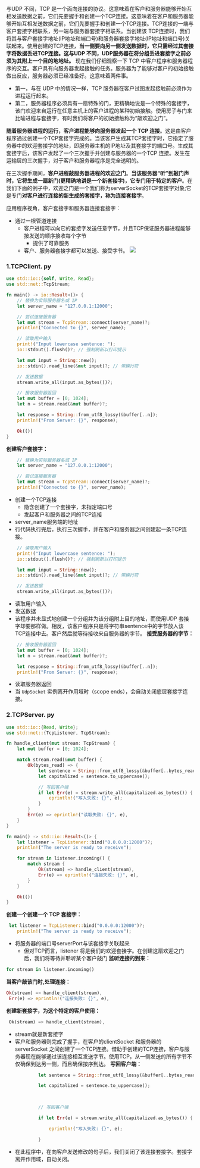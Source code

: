与UDP 不同，TCP 是一个面向连接的协议。这意味着在客户和服务器能够开始互相发送数据之前，它们先要握手和创建一个TCP连接。这意味着在客户和服务器能够开始互相发送数据之前，它们先要握手和创建一个TCP连接。TCP连接的一端与客户套接字相联系，另一端与服务器套接字相联系。当创建该 TCP连接时，我们将其与客户套接字地址(IP地址和端口号)和服务器套接字地址(IP地址和端口号)关联起来。使用创建的TCP连接，**当一侧要向另一侧发送数据时，它只需经过其套接字将数据丢进TCP连接。这与UDP 不同，UDP服务器在将分组丢进套接字之前必须为其附上一个目的地地址。**
现在我们仔细观察一下 TCP 中客户程序和服务器程序的交互。客户具有向服务器发起接触的任务。服务器为了能够对客户的初始接触做出反应，服务器必须已经准备好。这意味着两件事。
- 第一，与在 UDP 中的情况一样，TCP 服务器在客户试图发起接触前必须作为进程运行起来。
- 第二，服务器程序必须具有一扇特殊的门，更精确地说是一个特殊的套接字，该门欢迎来自运行在任意主机上的客户进程的某种初始接触。使用房子与门来比喻进程与套接字，有时我们将客户的初始接触称为“敲欢迎之门”​。

**随着服务器进程的运行，客户进程能够向服务器发起一个 TCP 连接**。这是由客户程序通过创建一个TCP套接字完成的。当该客户生成其TCP套接字时，它指定了服务器中的欢迎套接字的地址，即服务器主机的IP地址及其套接字的端口号。生成其套接字后，该客户发起了一个三次握手并创建与服务器的一个TCP 连接。发生在运输层的三次握手，对于客户和服务器程序是完全透明的。

在三次握手期间，**客户进程敲服务器进程的欢迎之门**。**当该服务器“听”到敲门声时，它将生成一扇新门(更精确地讲是一个新套接字)，它专门用于特定的客户**。在我们下面的例子中，欢迎之门是一个我们称为serverSocket的TCP套接字对象;它是专门**对客户进行连接的新生成的套接字，称为连接套接字**。

应用程序视角，客户套接字和服务器连接套接字：
- 通过一根管道连接
	- 客户进程可以向它的套接字发送任意字节，并且TCP保证服务器进程能够按发送的顺序接收每个字节
		- 提供了可靠服务
	- 客户、服务器套接字都可以发送、接受字节。
![](Pasted%20image%2020250618104053.png)
### 1.TCPClient. py
```rust
use std::io::{self, Write, Read};
use std::net::TcpStream;

fn main() -> io::Result<()> {
    // 替换为实际服务器名或 IP
    let server_name = "127.0.0.1:12000";

    // 尝试连接服务器
    let mut stream = TcpStream::connect(server_name)?;
    println!("Connected to {}", server_name);

    // 读取用户输入
    print!("Input lowercase sentence: ");
    io::stdout().flush()?; // 强制刷新以打印提示

    let mut input = String::new();
    io::stdin().read_line(&mut input)?; // 带换行符

    // 发送数据
    stream.write_all(input.as_bytes())?;

    // 接收服务器返回
    let mut buffer = [0; 1024];
    let n = stream.read(&mut buffer)?;

    let response = String::from_utf8_lossy(&buffer[..n]);
    println!("From Server: {}", response);

    Ok(())
}

```
**创建客户套接字：**
```rust
    // 替换为实际服务器名或 IP
    let server_name = "127.0.0.1:12000";

    // 尝试连接服务器
    let mut stream = TcpStream::connect(server_name)?;
    println!("Connected to {}", server_name);
```
- 创建一个TCP连接
	- 隐含创建了一个套接字，未指定端口号
	- 发起客户和服务器之间的TCP连接
- server_name服务端的地址
- 行代码执行完后，执行三次握手，并在客户和服务器之间创建起一条TCP连接。
```rust
    // 读取用户输入
    print!("Input lowercase sentence: ");
    io::stdout().flush()?; // 强制刷新以打印提示

    let mut input = String::new();
    io::stdin().read_line(&mut input)?; // 带换行符

    // 发送数据
    stream.write_all(input.as_bytes())?;

```
- 读取用户输入
- 发送数据
- 该程序并未显式地创建一个分组并为该分组附上目的地址，而使用UDP 套接字却要那样做。相反，该客户程序只是将字符串sentence中的字节放人该TCP连接中去。客户然后就等待接收来自服务器的字节。
**接受服务器的字节：**
```rust
    // 接收服务器返回
    let mut buffer = [0; 1024];
    let n = stream.read(&mut buffer)?;

    let response = String::from_utf8_lossy(&buffer[..n]);
    println!("From Server: {}", response);
```
- 读取服务器返回
- 当 `UdpSocket` 实例离开作用域时（scope ends），会自动关闭底层套接字连接。
### 2.TCPServer. py
```rust
use std::io::{Read, Write};
use std::net::{TcpListener, TcpStream};

fn handle_client(mut stream: TcpStream) {
    let mut buffer = [0; 1024];

    match stream.read(&mut buffer) {
        Ok(bytes_read) => {
            let sentence = String::from_utf8_lossy(&buffer[..bytes_read]);
            let capitalized = sentence.to_uppercase();

            // 写回客户端
            if let Err(e) = stream.write_all(capitalized.as_bytes()) {
                eprintln!("写入失败: {}", e);
            }
        }
        Err(e) => eprintln!("读取失败: {}", e),
    }
}

fn main() -> std::io::Result<()> {
    let listener = TcpListener::bind("0.0.0.0:12000")?;
    println!("The server is ready to receive");

    for stream in listener.incoming() {
        match stream {
            Ok(stream) => handle_client(stream),
            Err(e) => eprintln!("连接失败: {}", e),
        }
    }

    Ok(())
}

```
**创建一个创建一个 TCP 套接字：**
```rust
 let listener = TcpListener::bind("0.0.0.0:12000")?;
    println!("The server is ready to receive");
```
- 将服务器的端口号serverPort与该套接字关联起来
	- 但对TCP而言，listener 将是我们的欢迎套接字。在创建这扇欢迎之门后，我们将等待并聆听某个客户敲门
**监听连接的到来：**
```rust
for stream in listener.incoming()
```
**当客户敲该门时,处理连接：**
```rust
Ok(stream) => handle_client(stream),
 Err(e) => eprintln!("连接失败: {}", e),
```
**创建新套接字，为这个特定的客户使用：**
```rust
 Ok(stream) => handle_client(stream),
```
- stream就是新套接字
- 客户和服务器则完成了握手，在客户的clientSocket 和服务器的serverSocket 之间创建了一个TCP连接。借助于创建的TCP连接，客户与服务器现在能够通过该连接相互发送字节。使用TCP，从一侧发送的所有字节不仅确保到达另一侧，而且确保按序到达。
**写回客户端：**
```rust
            let sentence = String::from_utf8_lossy(&buffer[..bytes_read]);

            let capitalized = sentence.to_uppercase();

  

            // 写回客户端

            if let Err(e) = stream.write_all(capitalized.as_bytes()) {

                eprintln!("写入失败: {}", e);

            }

```
- 在此程序中，在向客户发送修改的句子后，我们关闭了该连接套接字。套接字离开作用域，自动关闭。